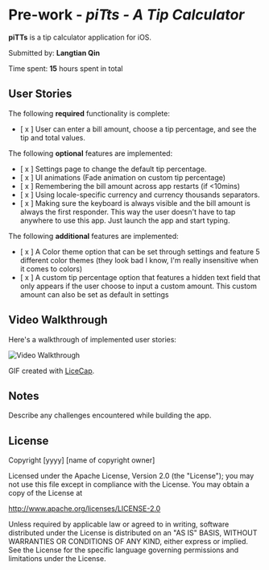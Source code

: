 # Pre-work - *piTts - A Tip Calculator*

**piTTs** is a tip calculator application for iOS.

Submitted by: **Langtian Qin**

Time spent: **15** hours spent in total

## User Stories

The following **required** functionality is complete:

* [ x ] User can enter a bill amount, choose a tip percentage, and see the tip and total values.

The following **optional** features are implemented:
* [ x ] Settings page to change the default tip percentage.
* [ x ] UI animations (Fade animation on custom tip percentage)
* [ x ] Remembering the bill amount across app restarts (if <10mins)
* [ x ] Using locale-specific currency and currency thousands separators.
* [ x ] Making sure the keyboard is always visible and the bill amount is always the first responder. This way the user doesn't have to tap anywhere to use this app. Just launch the app and start typing.

The following **additional** features are implemented:

- [ x ] A Color theme option that can be set through settings and feature 5 different color themes (they look bad I know, I'm really insensitive when it comes to colors)
- [ x ] A custom tip percentage option that features a hidden text field that only appears if the user choose to input a custom amount. This custom amount can also be set as default in settings

## Video Walkthrough

Here's a walkthrough of implemented user stories:

<img src='https://i.imgur.com/Jwyeor4.gif' title='Tip Calculator Demo' width='' alt='Video Walkthrough' />

GIF created with [LiceCap](http://www.cockos.com/licecap/).

## Notes

Describe any challenges encountered while building the app.

## License

Copyright [yyyy] [name of copyright owner]

Licensed under the Apache License, Version 2.0 (the "License");
you may not use this file except in compliance with the License.
You may obtain a copy of the License at

http://www.apache.org/licenses/LICENSE-2.0

Unless required by applicable law or agreed to in writing, software
distributed under the License is distributed on an "AS IS" BASIS,
WITHOUT WARRANTIES OR CONDITIONS OF ANY KIND, either express or implied.
See the License for the specific language governing permissions and
limitations under the License.

